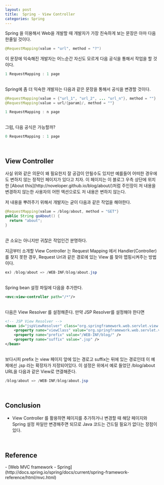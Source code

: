 ```yaml
---
layout: post
title:  Spring - View Controller
categories: Spring
---
```


Spring 을 이용해서 Web을 개발할 때 개발자가 가장 친숙하게 보는 문장은 아마 다음 한줄일 것이다.

```java
@RequestMapping(value = "url", method = "?")
```

이 문장에 익숙해진 개발자는 어느순간 자신도 모르게 다음 공식을 통해서 작업을 할 것이다.

```java
1 RequestMapping : 1 page
```
<br>
Spring에 좀 더 익숙한 개발자는 다음과 같은 문장을 통해서 공식을 변경할 것이다.

```java
@RequestMapping(value = {"url_1", "url_2", ... "url_n"}, method = ""}
@RequestMapping(value = url/{param}/, method = ""}
```

```java
1 RequestMapping : n page
```

<br>
그럼, 다음 공식은 가능할까?

```java
0 RequestMapping : 1 page
```

<br>
<h2>View Controller</h2>
사실 위와 같은 의문이 왜 필요한지 잘 공감이 안될수도 있지만 예를들어 어떠한 경우에도 변하지 않는 정적인 페이지가 있다고 치자. 이 페이지는 이 블로그 우측 상단에 위치한 [About this](http://noveloper.github.io/blog/about/)처럼 주인장이 저 내용을 변경하지 않는한 사용자의 어떤 액션으로도 저 내용은 변하지 않는다.

저 내용을 뿌려주기 위해서 개발자는 굳이 다음과 같은 작업을 해야한다.

```java
@RequestMapping(value = /blog/about, method = "GET"}
public String goAbout() {
  return "about";
}
```

<br>
큰 소요는 아니지만 귀찮은 작업인건 분명하다. 

지금부터 소개할 View Controller 는 Request Mapping 에서 Handler(Controller)를 찾지 못한 경우, Request Url과 같은 경로에 있는 View 를 찾아 맵핑시켜주는 방법이다.

```java
ex) /blog/about => /WEB-INF/blog/about.jsp
```

<br>
Spring bean 설정 파일에 다음을 추가한다.

```xml
<mvc:view-controller path="/*"/>
```

<br>
다음은 View Resolver 를 설정해준다. 만약 JSP Resolver를 설정해야 한다면

```xml
<!-- JSP View Resolver -->
<bean id="jspViewResolver" class="org.springframework.web.servlet.view.UrlBasedViewResolver">
	<property name="viewClass" value="org.springframework.web.servlet.view.JstlView" />
	<property name="prefix" value="/WEB-INF/blog/" />
	<property name="suffix" value=".jsp" />
</bean>
```

<br>
보다시피 prefix 는 view 페이지 앞에 있는 경로고 suffix는 뒤에 있는 경로인데 이 예제에선 .jsp 라는 확장자가 지정되어있다.
이 설정은 위에서 예로 들었던 /blog/about URL을 다음과 같은 View로 연결해준다.

```java
/blog/about => /WEB-INF/blog/about.jsp
```

<br>
<h2>Conclusion</h2>

- View Controller 를 활용하면 페이지를 추가하거나 변경할 때 해당 페이지와 Spring 설정 파일만 변경해주면 되므로 Java 코드는 건드릴 필요가 없다는 장점이 있다. 


<br>
<h2>Reference</h2>
- [Web MVC framework - Spring](http://docs.spring.io/spring/docs/current/spring-framework-reference/html/mvc.html)
